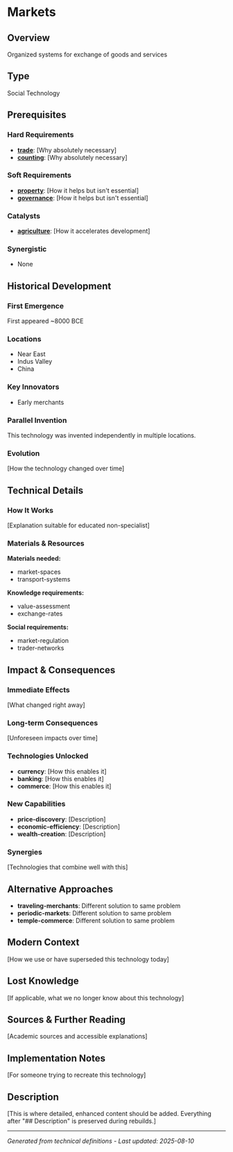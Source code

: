 # Markets

## Overview
Organized systems for exchange of goods and services

## Type
Social Technology

## Prerequisites

### Hard Requirements
- **[trade](../trade/README.md)**: [Why absolutely necessary]
- **[counting](../counting/README.md)**: [Why absolutely necessary]

### Soft Requirements
- **[property](../property/README.md)**: [How it helps but isn't essential]
- **[governance](../governance/README.md)**: [How it helps but isn't essential]

### Catalysts
- **[agriculture](../agriculture/README.md)**: [How it accelerates development]

### Synergistic
- None

## Historical Development

### First Emergence
First appeared ~8000 BCE

### Locations
- Near East
- Indus Valley
- China

### Key Innovators
- Early merchants

### Parallel Invention
This technology was invented independently in multiple locations.

### Evolution
[How the technology changed over time]

## Technical Details

### How It Works
[Explanation suitable for educated non-specialist]

### Materials & Resources
**Materials needed:**
- market-spaces
- transport-systems


**Knowledge requirements:**
- value-assessment
- exchange-rates


**Social requirements:**
- market-regulation
- trader-networks

## Impact & Consequences

### Immediate Effects
[What changed right away]

### Long-term Consequences
[Unforeseen impacts over time]

### Technologies Unlocked
- **currency**: [How this enables it]
- **banking**: [How this enables it]
- **commerce**: [How this enables it]

### New Capabilities
- **price-discovery**: [Description]
- **economic-efficiency**: [Description]
- **wealth-creation**: [Description]

### Synergies
[Technologies that combine well with this]

## Alternative Approaches
- **traveling-merchants**: Different solution to same problem
- **periodic-markets**: Different solution to same problem
- **temple-commerce**: Different solution to same problem

## Modern Context
[How we use or have superseded this technology today]

## Lost Knowledge
[If applicable, what we no longer know about this technology]

## Sources & Further Reading
[Academic sources and accessible explanations]

## Implementation Notes
[For someone trying to recreate this technology]

## Description












[This is where detailed, enhanced content should be added. Everything after "## Description" is preserved during rebuilds.]

---
*Generated from technical definitions - Last updated: 2025-08-10*

